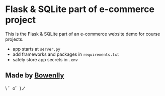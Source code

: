 Flask & SQLite part of e-commerce project
======================================================

This is the Flask & SQLite part of an e-commerce website demo for course projects.

- app starts at `server.py`
- add frameworks and packages in `requirements.txt`
- safely store app secrets in `.env`


Made by [Bowenlly](https://glitch.com/@bowenlly)
-------------------

\ ゜o゜)ノ
